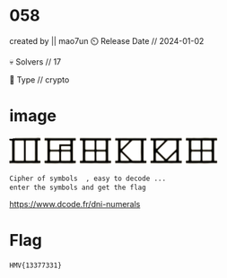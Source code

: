 # 058 
created by || mao7un
⏲️ Release Date // 2024-01-02

💀 Solvers // 17

🧩 Type // crypto


# image 

![cipher](img/challenge.png)

``` 
Cipher of symbols  , easy to decode ...
enter the symbols and get the flag 
```
https://www.dcode.fr/dni-numerals
# Flag
```
HMV{13377331}
```

